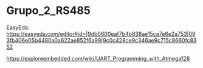 # Grupo_2_RS485

EasyEda: https://easyeda.com/editor#id=|9db0600eaf7b4b838ae15ca7e6e2a753|093fb406e05b4480a0a622ae852f6a99|9c0c428ce9c346ae9c715c8660fc8352

https://exploreembedded.com/wiki/UART_Programming_with_Atmega128

